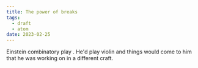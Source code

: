 ```yaml
---
title: The power of breaks
tags:
  - draft
  - atom
date: 2023-02-25
---
```


Einstein combinatory play . He'd play violin and things would come to him that he was working on in a different craft. 
